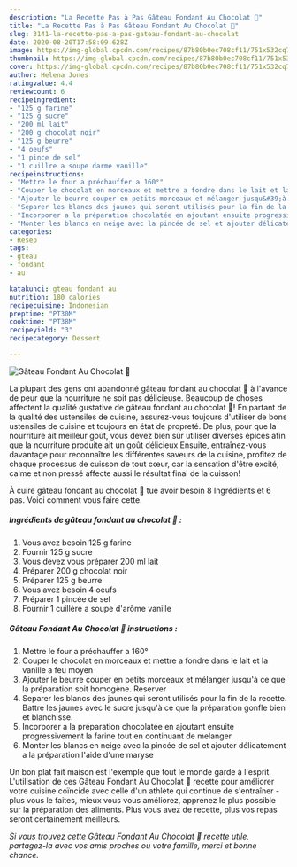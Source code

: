 ```yaml
---
description: "La Recette Pas à Pas Gâteau Fondant Au Chocolat 🍫"
title: "La Recette Pas à Pas Gâteau Fondant Au Chocolat 🍫"
slug: 3141-la-recette-pas-a-pas-gateau-fondant-au-chocolat
date: 2020-08-20T17:58:09.628Z
image: https://img-global.cpcdn.com/recipes/87b80b0ec708cf11/751x532cq70/gateau-fondant-au-chocolat-🍫-photo-principale-de-la-recette.jpg
thumbnail: https://img-global.cpcdn.com/recipes/87b80b0ec708cf11/751x532cq70/gateau-fondant-au-chocolat-🍫-photo-principale-de-la-recette.jpg
cover: https://img-global.cpcdn.com/recipes/87b80b0ec708cf11/751x532cq70/gateau-fondant-au-chocolat-🍫-photo-principale-de-la-recette.jpg
author: Helena Jones
ratingvalue: 4.4
reviewcount: 6
recipeingredient:
- "125 g farine"
- "125 g sucre"
- "200 ml lait"
- "200 g chocolat noir"
- "125 g beurre"
- "4 oeufs"
- "1 pince de sel"
- "1 cuillre a soupe darme vanille"
recipeinstructions:
- "Mettre le four a préchauffer a 160°"
- "Couper le chocolat en morceaux et mettre a fondre dans le lait et la vanille a feu moyen"
- "Ajouter le beurre couper en petits morceaux et mélanger jusqu&#39;à ce que la préparation soit homogène. Reserver"
- "Separer les blancs des jaunes qui seront utilisés pour la fin de la recette. Battre les jaunes avec le sucre jusqu&#39;à ce que la préparation gonfle bien et blanchisse."
- "Incorporer a la préparation chocolatée en ajoutant ensuite progressivement la farine tout en continuant de melanger"
- "Monter les blancs en neige avec la pincée de sel et ajouter délicatement a la préparation l&#39;aide d&#39;une maryse"
categories:
- Resep
tags:
- gteau
- fondant
- au

katakunci: gteau fondant au 
nutrition: 180 calories
recipecuisine: Indonesian
preptime: "PT30M"
cooktime: "PT38M"
recipeyield: "3"
recipecategory: Dessert

---
```



![Gâteau Fondant Au Chocolat 🍫](https://img-global.cpcdn.com/recipes/87b80b0ec708cf11/751x532cq70/gateau-fondant-au-chocolat-🍫-photo-principale-de-la-recette.jpg)

La plupart des gens ont abandonné gâteau fondant au chocolat 🍫 à l'avance de peur que la nourriture ne soit pas délicieuse. Beaucoup de choses affectent la qualité gustative de gâteau fondant au chocolat 🍫! En partant de la qualité des ustensiles de cuisine, assurez-vous toujours d'utiliser de bons ustensiles de cuisine et toujours en état de propreté. De plus, pour que la nourriture ait meilleur goût, vous devez bien sûr utiliser diverses épices afin que la nourriture produite ait un goût délicieux Ensuite, entraînez-vous davantage pour reconnaître les différentes saveurs de la cuisine, profitez de chaque processus de cuisson de tout cœur, car la sensation d'être excité, calme et non pressé affecte aussi le résultat final de la cuisson!

<!--inarticleads1-->

À cuire gâteau fondant au chocolat 🍫 tue avoir besoin 8 Ingrédients et 6 pas. Voici comment vous faire cette.

##### Ingrédients de gâteau fondant au chocolat 🍫 :

1. Vous avez besoin 125 g farine
1. Fournir 125 g sucre
1. Vous devez vous préparer 200 ml lait
1. Préparer 200 g chocolat noir
1. Préparer 125 g beurre
1. Vous avez besoin 4 oeufs
1. Préparer 1 pincée de sel
1. Fournir 1 cuillère a soupe d&#39;arôme vanille




<!--inarticleads2-->

##### Gâteau Fondant Au Chocolat 🍫 instructions :

1. Mettre le four a préchauffer a 160°
1. Couper le chocolat en morceaux et mettre a fondre dans le lait et la vanille a feu moyen
1. Ajouter le beurre couper en petits morceaux et mélanger jusqu&#39;à ce que la préparation soit homogène. Reserver
1. Separer les blancs des jaunes qui seront utilisés pour la fin de la recette. Battre les jaunes avec le sucre jusqu&#39;à ce que la préparation gonfle bien et blanchisse.
1. Incorporer a la préparation chocolatée en ajoutant ensuite progressivement la farine tout en continuant de melanger
1. Monter les blancs en neige avec la pincée de sel et ajouter délicatement a la préparation l&#39;aide d&#39;une maryse




<!--inarticleads1-->

<p>
Un bon plat fait maison est l'exemple que tout le monde garde à l'esprit. L'utilisation de ces Gâteau Fondant Au Chocolat 🍫 recette pour améliorer votre cuisine coïncide avec celle d'un athlète qui continue de s'entraîner - plus vous le faites, mieux vous vous améliorez, apprenez le plus possible sur la préparation des aliments. Plus vous avez de recette, plus vos repas seront certainement meilleurs.
</p>

<p>
<i>Si vous trouvez cette Gâteau Fondant Au Chocolat 🍫 recette utile, partagez-la avec vos amis proches ou votre famille, merci et bonne chance.</i>
</p>
